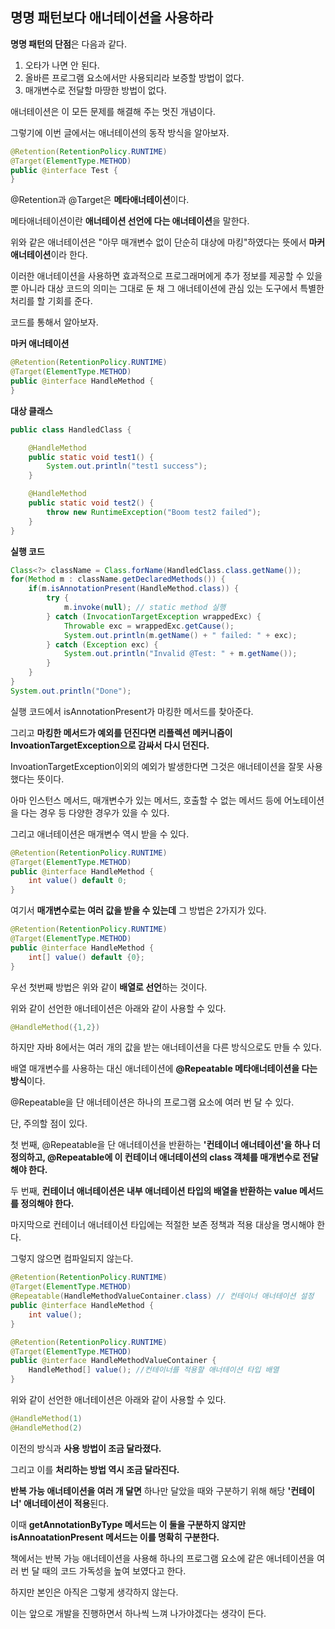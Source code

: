 ## 명명 패턴보다 애너테이션을 사용하라



**명명 패턴의 단점**은 다음과 같다.

1. 오타가 나면 안 된다.
2. 올바른 프로그램 요소에서만 사용되리라 보증할 방법이 없다.
3. 매개변수로 전달할 마땅한 방법이 없다.



애너테이션은 이 모든 문제를 해결해 주는 멋진 개념이다.

그렇기에 이번 글에서는 애너테이션의 동작 방식을 알아보자.

```java
@Retention(RetentionPolicy.RUNTIME)
@Target(ElementType.METHOD)
public @interface Test {
}
```

@Retention과 @Target은 **메타애너테이션**이다.

메타애너테이션이란 **애너테이션 선언에 다는 애너테이션**을 말한다.



위와 같은 애너테이션은 "아무 매개변수 없이 단순히 대상에 마킹"하였다는 뜻에서 **마커 애너테이션**이라 한다.

이러한 애너테이션을 사용하면 효과적으로 프로그래머에게 추가 정보를 제공할 수 있을 뿐 아니라 대상 코드의 의미는 그대로 둔 채 그 애너테이션에 관심 있는 도구에서 특별한 처리를 할 기회를 준다.



코드를 통해서 알아보자.

**마커 애너테이션**

```java
@Retention(RetentionPolicy.RUNTIME)
@Target(ElementType.METHOD)
public @interface HandleMethod {
}
```

**대상 클래스**

```java
public class HandledClass {

    @HandleMethod
    public static void test1() {
        System.out.println("test1 success");
    }

    @HandleMethod
    public static void test2() {
        throw new RuntimeException("Boom test2 failed");
    }
}
```

**실행 코드**

```java
Class<?> className = Class.forName(HandledClass.class.getName());
for(Method m : className.getDeclaredMethods()) {
    if(m.isAnnotationPresent(HandleMethod.class)) {
        try {
            m.invoke(null); // static method 실행
        } catch (InvocationTargetException wrappedExc) {
            Throwable exc = wrappedExc.getCause();
            System.out.println(m.getName() + " failed: " + exc);
        } catch (Exception exc) {
            System.out.println("Invalid @Test: " + m.getName());
        }
    }
}
System.out.println("Done");
```



실행 코드에서 isAnnotationPresent가 마킹한 메서드를 찾아준다.

그리고 **마킹한 메서드가 예외를 던진다면 리플렉션 메커니즘이 InvoationTargetException으로 감싸서 다시 던진다.**

InvoationTargetException이외의 예외가 발생한다면 그것은 애너테이션을 잘못 사용했다는 뜻이다.

아마 인스턴스 메서드, 매개변수가 있는 메서드, 호출할 수 없는 메서드 등에 어노테이션을 다는 경우 등 다양한 경우가 있을 수 있다.



그리고 애너테이션은 매개변수 역시 받을 수 있다.

```java
@Retention(RetentionPolicy.RUNTIME)
@Target(ElementType.METHOD)
public @interface HandleMethod {
    int value() default 0;
}
```

여기서 **매개변수로는 여러 값을 받을 수 있는데** 그 방법은 2가지가 있다.



```java
@Retention(RetentionPolicy.RUNTIME)
@Target(ElementType.METHOD)
public @interface HandleMethod {
    int[] value() default {0};
}
```

우선 첫번째 방법은 위와 같이 **배열로 선언**하는 것이다.



위와 같이 선언한 애너테이션은 아래와 같이 사용할 수 있다.

```java
@HandleMethod({1,2})
```





하지만 자바 8에서는 여러 개의 값을 받는 애너테이션을 다른 방식으로도 만들 수 있다.

배열 매개변수를 사용하는 대신 애너테이션에 **@Repeatable 메타애너테이션을 다는 방식**이다.

@Repeatable을 단 애너테이션은 하나의 프로그램 요소에 여러 번 달 수 있다.

단, 주의할 점이 있다.

첫 번째, @Repeatable을 단 애너테이션을 반환하는 **'컨테이너 애너테이션'을 하나 더 정의하고, @Repeatable에 이 컨테이너 애너테이션의 class 객체를 매개변수로 전달 해야 한다.**

두 번째, **컨테이너 애너테이션은 내부 애너테이션 타입의 배열을 반환하는 value 메서드를 정의해야 한다.**

마지막으로 컨테이너 애너테이션 타입에는 적절한 보존 정책과 적용 대상을 명시해야 한다.

그렇지 않으면 컴파일되지 않는다.

```java
@Retention(RetentionPolicy.RUNTIME)
@Target(ElementType.METHOD)
@Repeatable(HandleMethodValueContainer.class) // 컨테이너 애너테이션 설정
public @interface HandleMethod {
    int value();
}

@Retention(RetentionPolicy.RUNTIME)
@Target(ElementType.METHOD)
public @interface HandleMethodValueContainer {
    HandleMethod[] value(); //컨테이너를 적용할 애너테이션 타입 배열
}
```



위와 같이 선언한 애너테이션은 아래와 같이 사용할 수 있다.

```java
@HandleMethod(1)
@HandleMethod(2)
```

이전의 방식과 **사용 방법이 조금 달라졌다.**



그리고 이를 **처리하는 방법 역시 조금 달라진다.**

**반복 가능 애너테이션을 여러 개 달면** 하나만 달았을 때와 구분하기 위해 해당 **'컨테이너' 애너테이션이 적용**된다.

이때 **getAnnotationByType 메서드는 이 둘을 구분하지 않지만 isAnnoatationPresent 메서드는 이를 명확히 구분한다.**



책에서는 반복 가능 애너테이션을 사용해 하나의 프로그램 요소에 같은 애너테이션을 여러 번 달 때의 코드 가독성을 높여 보였다고 한다.

하지만 본인은 아직은 그렇게 생각하지 않는다.

이는 앞으로 개발을 진행하면서 하나씩 느껴 나가야겠다는 생각이 든다.

